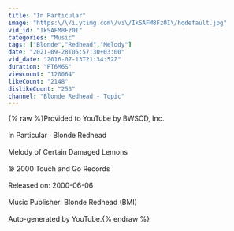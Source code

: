 ```yaml
---
title: "In Particular"
image: "https:\/\/i.ytimg.com\/vi\/IkSAFM8Fz0I\/hqdefault.jpg"
vid_id: "IkSAFM8Fz0I"
categories: "Music"
tags: ["Blonde","Redhead","Melody"]
date: "2021-09-28T05:57:30+03:00"
vid_date: "2016-07-13T21:34:52Z"
duration: "PT6M6S"
viewcount: "120064"
likeCount: "2148"
dislikeCount: "253"
channel: "Blonde Redhead - Topic"
---
```

{% raw %}Provided to YouTube by BWSCD, Inc.<br /><br />In Particular · Blonde Redhead<br /><br />Melody of Certain Damaged Lemons<br /><br />℗ 2000 Touch and Go Records<br /><br />Released on: 2000-06-06<br /><br />Music Publisher: Blonde Redhead (BMI)<br /><br />Auto-generated by YouTube.{% endraw %}
